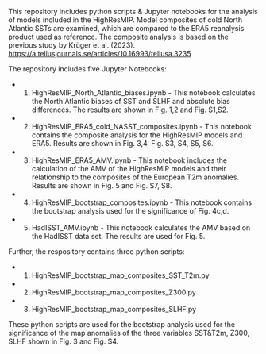 This repository includes python scripts & Jupyter notebooks for the analysis of models included in the HighResMIP. Model composites of cold North Atlantic SSTs are examined, which are compared to the ERA5 reanalysis product used as reference. The composite analysis is based on the previous study by Krüger et al. (2023). https://a.tellusjournals.se/articles/10.16993/tellusa.3235  

The repository includes five Jupyter Notebooks:

* 1) HighResMIP_North_Atlantic_biases.ipynb - This notebook calculates the North Atlantic biases of SST and SLHF and absolute bias differences. The results are shown in Fig. 1,2 and Fig. S1,S2.

* 2) HighResMIP_ERA5_cold_NASST_composites.ipynb - This notebook contains the composite analysis for the HighResMIP models and ERA5. Results are shown in Fig. 3,4, Fig. S3, S4, S5, S6.

* 3) HighResMIP_ERA5_AMV.ipynb - This notebook includes the calculation of the AMV of the HighResMIP models and their relationship to the composites of the European T2m anomalies. Results are shown in Fig. 5 and Fig. S7, S8.

* 4) HighResMIP_bootstrap_composites.ipynb - This notebook contains the bootstrap analysis used for the significance of Fig. 4c,d.

* 5) HadISST_AMV.ipynb - This notebook calculates the AMV based on the HadISST data set. The results are used for Fig. 5.


Further, the respository contains three python scripts:

* 1) HighResMIP_bootstrap_map_composites_SST_T2m.py  
* 2) HighResMIP_bootstrap_map_composites_Z300.py
* 3) HighResMIP_bootstrap_map_composites_SLHF.py

These python scripts are used for the bootstrap analysis used for the significance of the map anomalies of the three variables SST&T2m, Z300, SLHF shown in Fig. 3 and Fig. S4.
